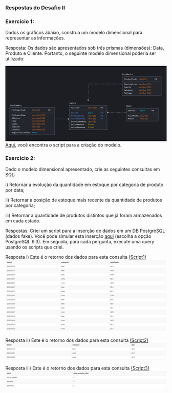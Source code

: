 ### Respostas do Desafio II

### Exercício 1:

Dados os gráficos abaixo, construa um modelo dimensional para representar as informações.

Resposta: Os dados são apresentados sob três prismas (dimensões): Data, Produto e Cliente. Portanto, o seguinte modelo dimensional poderia ser utilizado:

![modelo](exercicio1/images/data_model.PNG)
[Aqui](exercicio1/images/data_model.sql), você encontra o script para a criação do modelo.


### Exercício 2:

Dado o modelo dimensional apresentado, crie as seguintes consultas em SQL:

i) Retornar a evolução da quantidade em estoque por categoria de produto por data;

ii) Retornar a posição de estoque mais recente da quantidade de produtos por categoria;

iii) Retornar a quantidade de produtos distintos que já foram armazenados em cada estado.

Respostas:
Criei um script para a inserção de dados em um DB PostgreSQL (dados fake). Você pode simular esta inserção [aqui](http://sqlfiddle.com/) (escolha a opção PostgreSQL 9.3). Em seguida, para cada pergunta, execute uma query usando os scripts que criei.

Resposta i) Este é o retorno dos dados para esta consulta [(Script1)](exercicio2/first.sql)
![Scrip1](exercicio2/images/script1.PNG)

Resposta ii) Este é o retorno dos dados para esta consulta [(Script2)](exercicio2/second.sql)
![Scrip1](exercicio2/images/script2.PNG)

Resposta iii) Este é o retorno dos dados para esta consulta [(Script3)](exercicio2/third.sql)
![Scrip1](exercicio2/images/script3.PNG)
